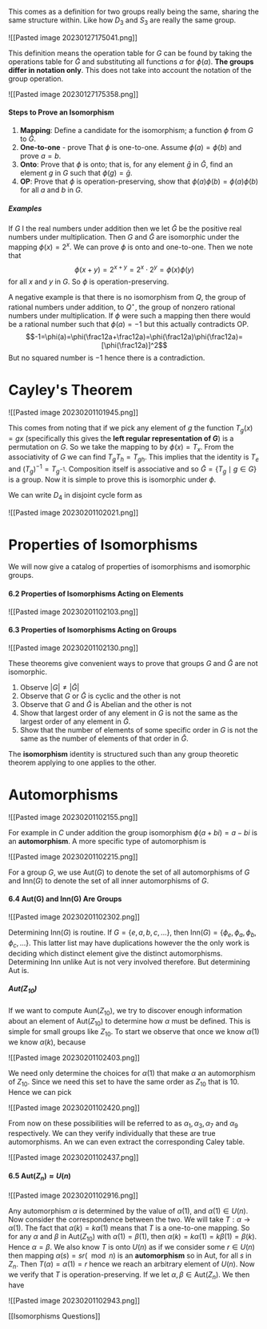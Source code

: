 This comes as a definition for two groups really being the same, sharing the same structure within. Like how $D_3$ and $S_3$ are really the same group.

![[Pasted image 20230127175041.png]]

This definition means the operation table for $G$ can be found by taking the operations table for $\bar G$ and substituting all functions $a$ for $\phi(a)$. **The groups differ in notation only**. This does not take into account the notation of the group operation.

![[Pasted image 20230127175358.png]]

#### Steps to Prove an Isomorphism
1. **Mapping**: Define a candidate for the isomorphism; a function $\phi$ from $G$ to $\bar G$.
2. **One-to-one** - prove That $\phi$ is one-to-one. Assume $\phi(a)=\phi(b)$ and prove $a=b$.
3. **Onto**: Prove that $\phi$ is onto; that is, for any element $\bar g$ in $\bar G$, find an element $g$ in $G$ such that $\phi(g)=\bar g$.
4. **OP**: Prove that $\phi$ is operation-preserving, show that $\phi(a)\phi(b)=\phi(a)\phi(b)$ for all $a$ and $b$ in $G$.

##### Examples
If $G$ I the real numbers under addition then we let $\bar G$ be the positive real numbers under multiplication. Then $G$ and $\bar G$ are isomorphic under the mapping $\phi(x)=2^x$. We can prove $\phi$ is onto and one-to-one. Then we note that $$\phi(x+y)=2^{x+y}=2^x\cdot2^y=\phi(x)\phi(y)$$for all $x$ and $y$ in $G$. So $\phi$ is operation-preserving.

A negative example is that there is no isomorphism from $Q$, the group of rational numbers under addition, to $Q^\star$, the group of nonzero rational numbers under multiplication. If $\phi$ were such a mapping then there would be a rational number such that $\phi(a)=-1$ but this actually contradicts OP. $$-1=\phi(a)=\phi(\frac12a+\frac12a)=\phi(\frac12a)\phi(\frac12a)=[\phi(\frac12a)]^2$$But no squared number is $-1$ hence there is a contradiction.

# Cayley's Theorem
![[Pasted image 20230201101945.png]]

This comes from noting that if we pick any element of $g$ the function $T_g(x)=gx$ (specifically this gives the **left regular representation of $G$**) is a permutation on $G$. So we take the mapping to by $\phi(x)=T_x$. From the associativity of $G$ we can find $T_gT_h=T_{gh}$. This implies that the identity is $T_e$ and $(T_g)^{-1}=T_{g^{-1}}$. Composition itself is associative and so $\bar G=\{T_g\mid g\in G\}$ is  a group. Now it is simple to prove this is isomorphic under $\phi$.

We can write $D_4$ in disjoint cycle form as

![[Pasted image 20230201102021.png]]

# Properties of Isomorphisms
We will now give a catalog of properties of isomorphisms and isomorphic groups.

#### 6.2 Properties of Isomorphisms Acting on Elements
![[Pasted image 20230201102103.png]]

#### 6.3 Properties of Isomorphisms Acting on Groups
![[Pasted image 20230201102130.png]]

These theorems give convenient ways to prove that groups $G$ and $\bar G$ are not isomorphic.

1. Observe $|G|\neq|\bar G|$
2. Observe that $G$ or $\bar G$ is cyclic and the other is not
3. Observe that $G$ and $\bar G$ is Abelian and the other is not
4. Show that largest order of any element in $G$ is not the same as the largest order of any element in $\bar G$.
5. Show that the number of elements of some specific order in $G$ is not the same as the number of elements of that order in $\bar G$.

The **isomorphism** identity is structured such than any group theoretic theorem applying to one applies to the other.

# Automorphisms
![[Pasted image 20230201102155.png]]

For example in $C$ under addition the group isomorphism $\phi(a+bi)=a-bi$ is an **automorphism**. A more specific type of automorphism is

![[Pasted image 20230201102215.png]]

For a group $G$, we use $\text{Aut}(G)$ to denote the set of all automorphisms of $G$ and $\text{Inn}(G)$ to denote the set of all inner automorphisms of $G$.

#### 6.4 Aut(G) and Inn(G) Are Groups

![[Pasted image 20230201102302.png]]

Determining $\text{Inn}(G)$ is routine. If $G=\{e,a,b,c,...\}$, then $\text{Inn}(G)=\{\phi_e,\phi_a,\phi_b,\phi_c,...\}$. This latter list may have duplications however the the only work is deciding which distinct element give the distinct automorphisms. Determining $\text{Inn}$ unlike $\text{Aut}$ is not very involved therefore. But determining $\text{Aut}$ is. 

##### Aut$(Z_{10})$
If we want to compute $\text{Aun}(Z_{10})$, we try to discover enough information about an element of $\text{Aut}(Z_{10})$ to determine how $\alpha$ must be defined. This is simple for small groups like $Z_{10}$. To start we observe that once we know $\alpha(1)$ we know $\alpha(k)$, because 

![[Pasted image 20230201102403.png]]

We need only determine the choices for $\alpha(1)$ that make $\alpha$ an automorphism of $Z_{10}$. Since we need this set to have the same order as $Z_{10}$ that is 10. Hence we can pick

![[Pasted image 20230201102420.png]]

From now on these possibilities will be referred to as $\alpha_1,\alpha_3,\alpha_7$ and $\alpha_9$ respectively. We can they verify individually that these are true automorphisms. An we can even extract the corresponding Caley table.

![[Pasted image 20230201102437.png]]

#### 6.5  $\text{Aut}(Z_n)\approx U(n)$ 
![[Pasted image 20230201102916.png]]

Any automorphism $\alpha$ is determined by the value of $\alpha(1)$, and $\alpha(1)\in U(n)$. Now consider the correspondence between the two. We will take $T:\alpha\to\alpha(1)$. The fact that $\alpha(k)=k\alpha(1)$ means that $T$ is a one-to-one mapping. So for any $\alpha$ and $\beta$ in $\text{Aut}(Z_{10})$ with $\alpha(1)=\beta(1)$, then $\alpha(k)=k\alpha(1)=k\beta(1)=\beta(k)$. Hence $\alpha=\beta$. We also know $T$ is onto $U(n)$ as if we consider some $r\in U(n)$ then mapping $\alpha(s)=sr(\mod n)$ is an **automorphism** so in Aut, for all $s$ in $Z_n$. Then $T(\alpha)=\alpha(1)=r$ hence we reach an arbitrary element of $U(n)$. Now we verify that $T$ is operation-preserving. If we let $\alpha,\beta\in\text{Aut}(Z_n)$. We then have

![[Pasted image 20230201102943.png]]

[[Isomorphisms Questions]]

